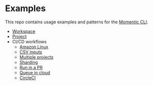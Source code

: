 # Examples

This repo contains usage examples and patterns for the [Momentic CLI](https://momentic.ai/docs/quickstart/cli).

- [Workspace](multi-project-workspace/)
- [Project](single-project/)
- CI/CD workflows
  - [Amazon Linux](.github/workflows/test-amazon-linux.yml)
  - [CSV inputs](.github/workflows/test-pr-inputs.yml)
  - [Multiple projects](.github/workflows/test-pr-multi-project.yml)
  - [Sharding](.github/workflows/test-pr-sharding.yml)
  - [Run in a PR](.github/workflows/test-pr.yml)
  - [Queue in cloud](.github/workflows/test-prod.yml)
  - [CircleCI](.circleci/config.yml)
